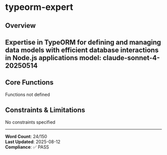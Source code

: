 # typeorm-expert

## Overview

Expertise in TypeORM for defining and managing data models with efficient database interactions in Node.js applications
model: claude-sonnet-4-20250514
---

## Core Functions

Functions not defined

## Constraints & Limitations

No constraints specified



---
**Word Count**: 24/150  
**Last Updated**: 2025-08-12  
**Compliance**: ✅ PASS